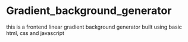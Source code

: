 # Gradient_background_generator
this is a frontend linear gradient background generator built using basic html, css and javascript
